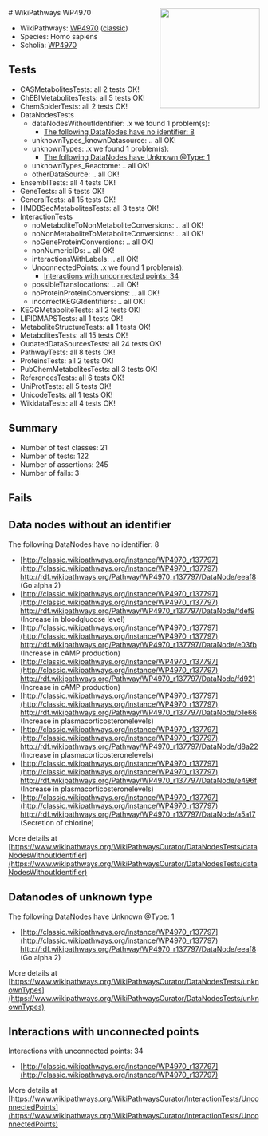 <img style="float: right; width: 200px" src="https://upload.wikimedia.org/wikipedia/commons/thumb/8/83/Wplogo_with_text_500.png/640px-Wplogo_with_text_500.png" />
# WikiPathways WP4970

* WikiPathways: [WP4970](https://wikipathways.org/pathways/WP4970) ([classic](https://classic.wikipathways.org/instance/WP4970))
* Species: Homo sapiens
* Scholia: [WP4970](https://scholia.toolforge.org/wikipathways/WP4970)
## Tests
* CASMetabolitesTests: all 2 tests OK!
* ChEBIMetabolitesTests: all 5 tests OK!
* ChemSpiderTests: all 2 tests OK!
* DataNodesTests
    * dataNodesWithoutIdentifier: .x we found 1 problem(s):
        * [The following DataNodes have no identifier: 8](#d2d32fa7)
    * unknownTypes_knownDatasource: .. all OK!
    * unknownTypes: .x we found 1 problem(s):
        * [The following DataNodes have Unknown @Type: 1](#839973df)
    * unknownTypes_Reactome: .. all OK!
    * otherDataSource: .. all OK!
* EnsemblTests: all 4 tests OK!
* GeneTests: all 5 tests OK!
* GeneralTests: all 15 tests OK!
* HMDBSecMetabolitesTests: all 3 tests OK!
* InteractionTests
    * noMetaboliteToNonMetaboliteConversions: .. all OK!
    * noNonMetaboliteToMetaboliteConversions: .. all OK!
    * noGeneProteinConversions: .. all OK!
    * nonNumericIDs: .. all OK!
    * interactionsWithLabels: .. all OK!
    * UnconnectedPoints: .x we found 1 problem(s):
        * [Interactions with unconnected points: 34](#7f1d40b9)
    * possibleTranslocations: .. all OK!
    * noProteinProteinConversions: .. all OK!
    * incorrectKEGGIdentifiers: .. all OK!
* KEGGMetaboliteTests: all 2 tests OK!
* LIPIDMAPSTests: all 1 tests OK!
* MetaboliteStructureTests: all 1 tests OK!
* MetabolitesTests: all 15 tests OK!
* OudatedDataSourcesTests: all 24 tests OK!
* PathwayTests: all 8 tests OK!
* ProteinsTests: all 2 tests OK!
* PubChemMetabolitesTests: all 3 tests OK!
* ReferencesTests: all 6 tests OK!
* UniProtTests: all 5 tests OK!
* UnicodeTests: all 1 tests OK!
* WikidataTests: all 4 tests OK!


## Summary

* Number of test classes: 21
* Number of tests: 122
* Number of assertions: 245
* Number of fails: 3

## Fails

<a name="d2d32fa7" />

## Data nodes without an identifier

The following DataNodes have no identifier: 8

* [http://classic.wikipathways.org/instance/WP4970_r137797](http://classic.wikipathways.org/instance/WP4970_r137797) http://rdf.wikipathways.org/Pathway/WP4970_r137797/DataNode/eeaf8 (Go alpha 2)
* [http://classic.wikipathways.org/instance/WP4970_r137797](http://classic.wikipathways.org/instance/WP4970_r137797) http://rdf.wikipathways.org/Pathway/WP4970_r137797/DataNode/fdef9 (Increase in bloodglucose level)
* [http://classic.wikipathways.org/instance/WP4970_r137797](http://classic.wikipathways.org/instance/WP4970_r137797) http://rdf.wikipathways.org/Pathway/WP4970_r137797/DataNode/e03fb (Increase in cAMP production)
* [http://classic.wikipathways.org/instance/WP4970_r137797](http://classic.wikipathways.org/instance/WP4970_r137797) http://rdf.wikipathways.org/Pathway/WP4970_r137797/DataNode/fd921 (Increase in cAMP production)
* [http://classic.wikipathways.org/instance/WP4970_r137797](http://classic.wikipathways.org/instance/WP4970_r137797) http://rdf.wikipathways.org/Pathway/WP4970_r137797/DataNode/b1e66 (Increase in plasmacorticosteronelevels)
* [http://classic.wikipathways.org/instance/WP4970_r137797](http://classic.wikipathways.org/instance/WP4970_r137797) http://rdf.wikipathways.org/Pathway/WP4970_r137797/DataNode/d8a22 (Increase in plasmacorticosteronelevels)
* [http://classic.wikipathways.org/instance/WP4970_r137797](http://classic.wikipathways.org/instance/WP4970_r137797) http://rdf.wikipathways.org/Pathway/WP4970_r137797/DataNode/e496f (Increase in plasmacorticosteronelevels)
* [http://classic.wikipathways.org/instance/WP4970_r137797](http://classic.wikipathways.org/instance/WP4970_r137797) http://rdf.wikipathways.org/Pathway/WP4970_r137797/DataNode/a5a17 (Secretion of chlorine)


More details at [https://www.wikipathways.org/WikiPathwaysCurator/DataNodesTests/dataNodesWithoutIdentifier](https://www.wikipathways.org/WikiPathwaysCurator/DataNodesTests/dataNodesWithoutIdentifier)

<a name="839973df" />

## Datanodes of unknown type

The following DataNodes have Unknown @Type: 1

* [http://classic.wikipathways.org/instance/WP4970_r137797](http://classic.wikipathways.org/instance/WP4970_r137797) http://rdf.wikipathways.org/Pathway/WP4970_r137797/DataNode/eeaf8 (Go alpha 2)


More details at [https://www.wikipathways.org/WikiPathwaysCurator/DataNodesTests/unknownTypes](https://www.wikipathways.org/WikiPathwaysCurator/DataNodesTests/unknownTypes)

<a name="7f1d40b9" />

## Interactions with unconnected points

Interactions with unconnected points: 34

* [http://classic.wikipathways.org/instance/WP4970_r137797](http://classic.wikipathways.org/instance/WP4970_r137797)


More details at [https://www.wikipathways.org/WikiPathwaysCurator/InteractionTests/UnconnectedPoints](https://www.wikipathways.org/WikiPathwaysCurator/InteractionTests/UnconnectedPoints)

